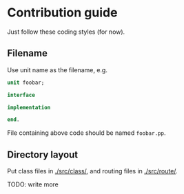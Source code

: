 # Contribution guide

Just follow these coding styles (for now).

## Filename

Use unit name as the filename, e.g.

```pascal
unit foobar;

interface

implementation

end.
```

File containing above code should be named `foobar.pp`.

## Directory layout

Put class files in [./src/class/](./src/class/), and routing files in [./src/route/](./src/route/).

TODO: write more

